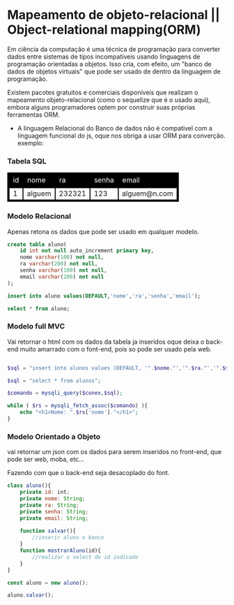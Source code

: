 # Mapeamento de objeto-relacional || Object-relational mapping(ORM)

Em ciência da computação é uma técnica de programação para converter dados entre sistemas de tipos incompatíveis usando linguagens de programação orientadas a objetos. Isso cria, com efeito, um "banco de dados de objetos virtuais" que pode ser usado de dentro da linguagem de programação. 

Existem pacotes gratuitos e comerciais disponíveis que realizam o mapeamento objeto-relacional (como o sequelize que é o usado aqui), embora alguns programadores optem por construir suas próprias ferramentas ORM.

- A linguagem Relacional do Banco de dados não é compativel com a linguagem funcional do js, oque nos obriga a usar ORM para converção. exemplo:


### Tabela SQL

<table >
	<tr style = "border:5px solid black;">
		<td  style = "border:3px solid black;background-color:black;color:white;">id</td>
		<td  style = "border:3px solid black;background-color:black;color:white;">nome</td>
		<td  style = "border:3px solid black;background-color:black;color:white;">ra</td>
		<td  style = "border:3px solid black;background-color:black;color:white;">senha</td>
		<td  style = "border:3px solid black;background-color:black;color:white;">email</td>
	</tr>
<tr style = "border:5px solid black;">
		<td  style = "border:2px solid black;">1</td>
		<td  style = "border:2px solid black;">alguem</td>
		<td  style = "border:2px solid black;">232321</td>
		<td  style = "border:2px solid black;">123</td>
		<td  style = "border:2px solid black;">alguem@n.com</td>
	</tr>
</table>

### Modelo Relacional

Apenas retona os dados que pode ser usado em qualquer modelo.
```SQL
create table aluno(
    id int not null auto_increment primary key,
	nome varchar(100) not null,
	ra varchar(200) not null,
	senha varchar(100) not null,
	email varchar(200) not null
);

insert into aluno values(DEFAULT,'nome','ra','senha','email');

select * from aluno;
```

### Modelo full MVC

Vai retornar o html com os dados da tabela ja inseridos oque deixa o back-end muito amarrado com o font-end, pois so pode ser usado pela web.

```php

$sql = "insert into alunos values (DEFAULT, '".$nome."','".$ra."','".$senha."','".$email."')";

$sql = "select * from alunos";

$comando = mysqli_query($conex,$sql);

while ( $rs = mysqli_fetch_assoc($comando) ){
	echo "<h1>Nome: ".$rs['nome']."</h1>";
}
```

### Modelo Orientado a Objeto

vai retornar um json com os dados para serem inseridos no front-end, que pode ser web, moba, etc...

Fazendo com que o back-end seja desacoplado do font.
```javascript
class aluno(){
	private id: int;
	private nome: String;
	private ra: String;
	private senha: String;
	private email: String;
	
	function salvar(){
        //inserir aluno o banco
	}
	function mostrarAluno(id){
        //realizar o select do id indicado
	}
}

const aluno = new aluno();

aluno.salvar();

```